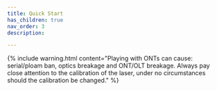 ```yaml
---
title: Quick Start
has_children: true
nav_order: 3
description:  

---
```


{% include warning.html content="Playing with ONTs can cause: serial/ploam ban, optics breakage and ONT/OLT breakage. Always pay close attention to the calibration of the laser, under no circumstances should the calibration be changed." %}
